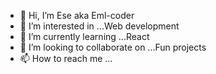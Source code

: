 - 👋 Hi, I’m Ese aka Eml-coder
- 👀 I’m interested in ...Web development
- 🌱 I’m currently learning ...React
- 💞️ I’m looking to collaborate on ...Fun projects
- 📫 How to reach me ...

<!---
Eml-coder/Eml-coder is a ✨ special ✨ repository because its `README.md` (this file) appears on your GitHub profile.
You can click the Preview link to take a look at your changes.
--->

